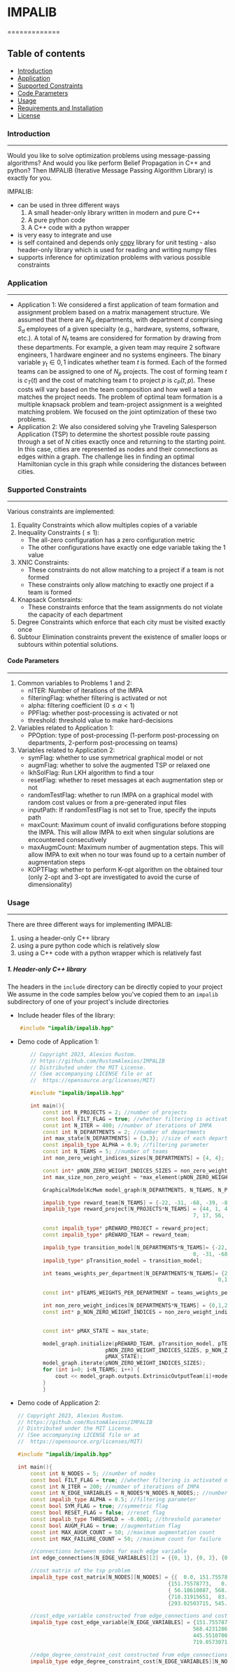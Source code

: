 # **IMPALIB**

=============

Table of contents
-----------------

* [Introduction](#introduction)
* [Application](#application)
* [Supported Constraints](#supported-constraints)
* [Code Parameters](#code-parameters)
* [Usage](#usage)
* [Requirements and Installation](#requirements-and-installation)
* [License](#license)

### **Introduction**

---

Would you like to solve optimization problems using message-passing algorithms? And would you like perform Belief Propagation in C++ and python? Then IMPALIB (Iterative Message Passing Algorithm Library) is exactly for you.

IMPALIB:

- can be used in three different ways
  1. A small header-only library written in modern and pure C++
  2. A pure python code
  3. A C++ code with a python wrapper
- is very easy to integrate and use
- is self contained and depends only [cnpy](https://github.com/rogersce/cnpy) library for unit testing - also header-only library which is used for reading and writing numpy files
- supports inference for optimization problems with various possible constraints

### **Application**

---

- Application 1: We considered a first application of team formation and assignment problem based on a matrix management structure. We assumed that there are $N_d$ departments, with department $d$ comprising $S_d$ employees of a given specialty (e.g., hardware, systems, software, etc.). A total of $N_t$ teams are considered for formation by drawing from these departments. For example, a given team may require $2$ software engineers, $1$ hardware engineer and no systems engineers. The binary variable $y_t \in {0, 1}$ indicates whether team $t$ is formed. Each of the formed teams can be assigned to one of $N_p$ projects. The cost of forming team $t$ is $c_T(t)$ and the cost of matching team $t$ to project $p$ is $c_P(t, p)$. These costs will vary based on the team composition and how well a team matches the project needs. The problem of optimal team formation is a multiple knapsack problem and team-project assignment is a weighted matching problem. We focused on the joint optimization of these two problems.
- Application 2: We also considered solving yhe Traveling Salesperson Application (TSP) to determine the shortest possible route passing through a set of $N$ cities exactly once and returning to the starting point. In this case, cities are represented as nodes and their connections as edges within a graph. The challenge lies in finding an optimal Hamiltonian cycle in this graph while considering the distances between cities.

### **Supported Constraints**

---

Various constraints are implemented:

1. Equality Constraints which allow multiples copies of a variable
2. Inequality Constraints ($\le 1$):
   - The all-zero configuration has a zero configuration metric
   - The other configurations have exactly one edge variable taking the $1$ value
3. XNIC Constraints:
   - These constraints do not allow matching to a project if a team is not formed
   - These constraints only allow matching to exactly one project if a team is formed
4. Knapsack Contsraints:
   - These constraints enforce that the team assignments do not violate the capacity of each department
5. Degree Constraints which enforce that each city must be visited exactly once
6. Subtour Elimination constraints prevent the existence of smaller loops or subtours within potential solutions.

#### **Code Parameters**

---

1. Common variables to Problems $1$ and $2$:
   - nITER: Number of iterations of the IMPA
   - filteringFlag: whether filtering is activated or not
   - alpha: filtering coefficient ($0\le \alpha \lt 1$)
   - PPFlag: whether post-processing is activated or not
   - threshold: threshold value to make hard-decisions
2. Variables related to Application $1$:
   - PPOption: type of post-processing ($1$-perform post-processing on departments, $2$-perform post-processing on teams)
3. Variables related to Application $2$:
   - symFlag: whether to use symmetrical graphical model or not
   - augmFlag: whether to solve the augmented TSP or relaxed one
   - lkhSolFlag: Run LKH algorithm to find a tour
   - resetFlag: whether to reset messages at each augmentation step or not
   - randomTestFlag: whether to run IMPA on a graphical model with random cost values or from a pre-generated input files
   - inputPath: If randomTestFlag is not set to True, specify the inputs path
   - maxCount: Maximum count of invalid configurations before stopping the IMPA. This will allow IMPA to exit when singular solutions are encountered consecutively
   - maxAugmCount: Maximum number of augmentation steps. This will allow IMPA to exit when no tour was found up to a certain number of augmentation steps
   - KOPTFlag: whether to perform K-opt algorithm on the obtained tour (only $2$-opt and $3$-opt are investigated to avoid the curse of dimensionality)

### **Usage**

---

There are three different ways for implementing IMPALIB:

1. using a header-only C++ library
2. using a pure python code which is relatively slow
3. using a C++ code with a python wrapper which is relatively fast

##### **1. Header-only C++ library**

The headers in the `include` directory can be directly copied to your project
We assume in the code samples below you've copied them to an `impalib` subdirectory of one of your project's include directories

- Include header files of the library:

```cpp
    #include "impalib/impalib.hpp"
```

- Demo code of Application $1$:

  ```cpp
      // Copyright 2023, Alexios Rustom.
      // https://github.com/RustomAlexios/IMPALIB
      // Distributed under the MIT License.
      // (See accompanying LICENSE file or at
      //  https://opensource.org/licenses/MIT)

      #include "impalib/impalib.hpp"

      int main(){
          const int N_PROJECTS = 2; //number of projects
          const bool FILT_FLAG = true; //whether filtering is activated or not
          const int N_ITER = 400; //number of iterations of IMPA
          const int N_DEPARTMENTS = 2; //number of departments
          int max_state[N_DEPARTMENTS] = {3,3}; //size of each department
          const impalib_type ALPHA = 0.9; //filtering parameter
          const int N_TEAMS = 5; //number of teams
          int non_zero_weight_indices_sizes[N_DEPARTMENTS] = {4, 4}; 

          const int* pNON_ZERO_WEIGHT_INDICES_SIZES = non_zero_weight_indices_sizes;
          int max_size_non_zero_weight = *max_element(pNON_ZERO_WEIGHT_INDICES_SIZES , pNON_ZERO_WEIGHT_INDICES_SIZES + N_DEPARTMENTS);

          GraphicalModelKcMwm model_graph(N_DEPARTMENTS, N_TEAMS, N_PROJECTS, max_size_non_zero_weight, N_ITER, FILT_FLAG, ALPHA);

          impalib_type reward_team[N_TEAMS] = {-22, -31, -68, -39, -84}; //cost of activating a team
          impalib_type reward_project[N_PROJECTS*N_TEAMS] = {44, 1, 41, 10, 3,
                                                          7, 17, 56, 98, 63}; //cost of assigning a team to a project

          const impalib_type* pREWARD_PROJECT = reward_project;
          const impalib_type* pREWARD_TEAM = reward_team;

          impalib_type transition_model[N_DEPARTMENTS*N_TEAMS]= {-22, -31, -68, -39, 0,  
                                                          0, -31, -68, -39, -84};
          impalib_type* pTransition_model = transition_model;

          int teams_weights_per_department[N_DEPARTMENTS*N_TEAMS]= {2,1,1,1,0,
                                                                  0,1,1,1,2}; //red edges correspond to weight=2
                                                                              //blue edges correspond to weight=1
          const int* pTEAMS_WEIGHTS_PER_DEPARTMENT = teams_weights_per_department;

          int non_zero_weight_indices[N_DEPARTMENTS*N_TEAMS] = {0,1,2,3,1,2,3,4}; 
          const int* p_NON_ZERO_WEIGHT_INDICES = non_zero_weight_indices;


          const int* pMAX_STATE = max_state;

          model_graph.initialize(pREWARD_TEAM, pTransition_model, pTEAMS_WEIGHTS_PER_DEPARTMENT,
                              pNON_ZERO_WEIGHT_INDICES_SIZES, p_NON_ZERO_WEIGHT_INDICES, pREWARD_PROJECT, 
                              pMAX_STATE);
          model_graph.iterate(pNON_ZERO_WEIGHT_INDICES_SIZES);
          for (int i=0; i<N_TEAMS; i++) {
              cout << model_graph.outputs.ExtrinsicOutputTeam[i]+model_graph.modelInputs_.RewardTeam[i]<<endl;
          }
          }
  ```

<!--Graphical Model of Application $1$:

- reward_team and reward_project are represented by arrows on the left and right equality constraints, respectively.
- teams_weights_per_department are represented by red (weight $=2$) or blue (weight $=1$) edges.

![graphicalModel](./img/demoGraphicalModel.png)-->

- Demo code of Application $2$:

  ```cpp
  // Copyright 2023, Alexios Rustom.
  // https://github.com/RustomAlexios/IMPALIB
  // Distributed under the MIT License.
  // (See accompanying LICENSE file or at
  //  https://opensource.org/licenses/MIT)

  #include "impalib/impalib.hpp"

  int main(){
      const int N_NODES = 5; //number of nodes
      const bool FILT_FLAG = true; //whether filtering is activated or not
      const int N_ITER = 200; //number of iterations of IMPA
      const int N_EDGE_VARIABLES = N_NODES*N_NODES-N_NODES;; //number of edge variables
      const impalib_type ALPHA = 0.5; //filtering parameter
      const bool SYM_FLAG = true; //symmetric flag
      const bool RESET_FLAG = false; //reset flag
      const impalib_type THRESHOLD = -0.0001; //threshold parameter
      const bool AUGM_FLAG = true; //augmentation flag
      const int MAX_AUGM_COUNT = 50; //maximum augmentation count
      const int MAX_FAILURE_COUNT = 50; //maximum count for failure

      //connections between nodes for each edge variable
      int edge_connections[N_EDGE_VARIABLES][2] = {{0, 1}, {0, 2}, {0, 3}, {0, 4}, {1, 0}, {1, 2}, {1, 3}, {1, 4}, {2, 0}, {2, 1}, {2, 3}, {2, 4}, {3, 0}, {3, 1}, {3, 2}, {3, 4}, {4, 0}, {4, 1}, {4, 2},{4, 3}};

      //cost matrix of the tsp problem
      impalib_type cost_matrix[N_NODES][N_NODES] = {{  0.0, 151.75578773,  56.18610887, 718.31915651, 293.02503715},
                                                  {151.75578773,   0.0,         568.4231286,   83.25740946, 545.45357536},
                                                  { 56.18610887, 568.4231286,    0.0,         445.55107005, 888.09445172},
                                                  {718.31915651,  83.25740946, 445.55107005,   0.0,         719.05730714},
                                                  {293.02503715, 545.45357536, 888.09445172, 719.05730714,   0.0}};

      //cost_edge_variable constructed from edge_connections and cost_matrix
      impalib_type cost_edge_variable[N_EDGE_VARIABLES] = {151.75578773,  56.18610887, 718.31915651, 293.02503715, 151.75578773,
                                                          568.4231286,   83.25740946, 545.45357536,  56.18610887, 568.4231286,
                                                          445.55107005, 888.09445172, 718.31915651,  83.25740946, 445.55107005,
                                                          719.05730714, 293.02503715, 545.45357536, 888.09445172, 719.05730714};

      //edge_degree_constraint_cost constructed from edge_connections and cost_matrix
      impalib_type edge_degree_constraint_cost[N_EDGE_VARIABLES][N_NODES] = {{151.75578773, 151.75578773,   0.0,          0.0,          0.0        },
                                                                          { 56.18610887,   0.0,          56.18610887,  0.0,          0.0        },
                                                                          {718.31915651,   0.0,           0.0,         718.31915651, 0.0        },
                                                                          {293.02503715,   0.0,           0.0,          0.0,        293.02503715},
                                                                          {151.75578773, 151.75578773,   0.0,          0.0,          0.0        },
                                                                          {  0.0,        568.4231286,   568.4231286,   0.0,          0.0        },
                                                                          {  0.0,         83.25740946,   0.0,         83.25740946,  0.0        },
                                                                          {  0.0,        545.45357536,   0.0,          0.0,        545.45357536},
                                                                          { 56.18610887,   0.0,          56.18610887,  0.0,          0.0        },
                                                                          {  0.0,        568.4231286,   568.4231286,   0.0,          0.0        },
                                                                          {  0.0,          0.0,         445.55107005, 445.55107005,  0.0        },
                                                                          {  0.0,          0.0,         888.09445172,   0.0,        888.09445172},
                                                                          {718.31915651,   0.0,           0.0,         718.31915651, 0.0        },
                                                                          {  0.0,         83.25740946,   0.0,         83.25740946,  0.0        },
                                                                          {  0.0,          0.0,         445.55107005, 445.55107005,  0.0        },
                                                                          {  0.0,          0.0,           0.0,         719.05730714, 719.05730714},
                                                                          {293.02503715,   0.0,           0.0,          0.0,        293.02503715},
                                                                          {  0.0,        545.45357536,   0.0,          0.0,        545.45357536},
                                                                          {  0.0,          0.0,         888.09445172,   0.0,        888.09445172},
                                                                          {  0.0,          0.0,           0.0,         719.05730714, 719.05730714}};

      const int *pEDGE_CONNECTIONS_PY = (const int *)edge_connections;
      const impalib_type *pCOST_MATRIX_PY = (const impalib_type*) cost_matrix;
      const impalib_type *pCOST_EDGE_VARIABLE_PY = cost_edge_variable;
      impalib_type *pEdge_ec_to_degree_constraint_m_py = (impalib_type*)edge_degree_constraint_cost;
      const impalib_type *pEDGE_DEGREE_CONSTRAINT_COST_PY = (const impalib_type*)edge_degree_constraint_cost;

      GraphicalModelTsp model_graph(N_ITER, N_NODES, N_EDGE_VARIABLES, AUGM_FLAG, RESET_FLAG, FILT_FLAG, ALPHA, THRESHOLD, MAX_FAILURE_COUNT);

      model_graph.initialize(pEDGE_CONNECTIONS_PY, pCOST_EDGE_VARIABLE_PY, pCOST_MATRIX_PY, pEdge_ec_to_degree_constraint_m_py, pEDGE_DEGREE_CONSTRAINT_COST_PY);

      model_graph.iterate_relaxed_graph();

      if (!model_graph.subtourConstraintsSatisfiedFlag && AUGM_FLAG){
          if (model_graph.delta_S_indices_list.size() >0){
                  vector<vector<impalib_type>> temp(model_graph.delta_S_indices_list.size(), vector<impalib_type>(N_EDGE_VARIABLES, zero_value));
                  model_graph.subtourConstraints2EdgeEcM.insert(model_graph.subtourConstraints2EdgeEcM.end(), temp.begin(), temp.end());
                  model_graph.subtourConstraints2EdgeEcDummyM  = model_graph.subtourConstraints2EdgeEcM;
          }
      }

      while (!model_graph.subtourConstraintsSatisfiedFlag && AUGM_FLAG && !model_graph.tourImpaFlag){

          //Investigation of MAX_FAILURE_COUNT should be here and is shown in the full code
          model_graph.iterate_augmented_graph();

          if (model_graph.numAugmentations_==MAX_AUGM_COUNT){
              cout<<"MAX_AUGM_COUNT reached"<<endl;
              break;
          }

          if (model_graph.subtourConstraints2EdgeEcM.size() != model_graph.delta_S_indices_list.size()){
              size_t numLists2Add = model_graph.delta_S_indices_list.size() - model_graph.subtourConstraints2EdgeEcM.size();
              vector<vector<impalib_type>> temp(numLists2Add, vector<impalib_type>(N_EDGE_VARIABLES, zero_value));
              model_graph.subtourConstraints2EdgeEcM.insert(model_graph.subtourConstraints2EdgeEcM.end(), temp.begin(), temp.end());
              model_graph.subtourConstraints2EdgeEcDummyM  = model_graph.subtourConstraints2EdgeEcM;
          }
      }
  }
  ```
- To run any of the above codes:

  - navigate to: ``IMPALIB/examples/KcMwm`` or ``IMPALIB/examples/Tsp``
  - Run: ``cmake -B build ``
  - Run: ``cmake --build build ``
  - Run: ``cd build``
  - Run: ``./demo ``

##### **2. Pure Python code**

To run pure code using sample datasets:

- Application $1$:

  - Navigate to ``IMPALIB/test/python_kc_mwm/src``
  - Run:
    ```bash
        python3 main_pure_optimized.py --nITER=400 --filteringFlag=True --alpha=0.9 --PPFlag=True --threshold=-0.0001
    ```
- Application $2$:

  - Navigate to ``IMPALIB/test/python_tsp/src``
  - Run:
    ```bash
        python3 main_tsp.py --nNodes=10 --filteringFlag=True --alpha=0.5 --augmFlag=True --threshold=-0.0001 --nITER=200 --randomTestFlag=True
    ```

##### **3. C++ code with a python wrapper**

To compile the C++ library and install the Python wrapper, navigate to the project root and use:

```bash
    python3 -m pip install . -v
```

- Navigate to ``IMPALIB/src/impa``
- For Application $1$:

  - To run wrapper code using sample datasets, Run:

    ```bash
        python3 main_kc_mwm.py --nITER=400 --filteringFlag=True --alpha=0.9 --PPFlag=True --PPOption=1 --threshold=-0.0001 
    ```
- For Application $2$:

  - To run wrapper code using sample datasets:
    ```bash
        python3 main_tsp.py --filteringFlag=True --alpha=0.5 --augmFlag=True --threshold=-0.0001 --nITER=200 --inputPath=inputs_1000_nNodes_random --testFile=0 --lkhSolFlag=True --maxAugmCount=10
    ```
  - To run wrapper code using randomly generated cost values:
    ```bash
        python3 main_tsp.py --nNodes=10 --filteringFlag=True --alpha=0.5 --augmFlag=True --threshold=-0.0001 --nITER=200 --randomTestFlag=True --lkhSolFlag=True --maxAugmCount=20
    ```

**Note**: currently this option looks for a relevant sample dataset in the `data` directory, one directory up from the current working directory.
This will be fixed in a future version.

### **Requirements and Installation**

- A C++ $11$ -compatible compiler
- Python $3.9.7$
- To perform unit testing: randomized simulations using a pure python code and a python wrapper around a C++ code are carried out for both applications. A checking routine on the stored numpy files is executed to compare results. An external library called [cnpy](https://github.com/rogersce/cnpy) is used to save and load numpy arrays in C++

### **Unit Testing**

- Refer to this README file for [Unit Testing](test/README.md) framework.

### **License**

Distributed under the MIT License.
See accompanying file [`LICENSE`](https://github.com/RustomAlexios/IMPALIB/blob/main/LICENSE) or at
([https://opensource.org/licenses/MIT](https://opensource.org/licenses/MIT))
